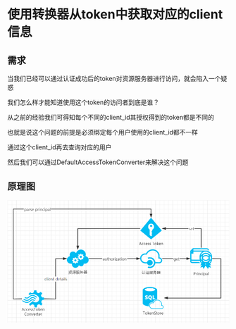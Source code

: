 # 使用转换器从token中获取对应的client信息

## 需求

当我们已经可以通过认证成功后的token对资源服务器进行访问，就会陷入一个疑惑

我们怎么样才能知道使用这个token的访问者到底是谁？

从之前的经验我们可得知每个不同的client_id其授权得到的token都是不同的

也就是说这个问题的前提是必须绑定每个用户使用的client_id都不一样

通过这个client_id再去查询对应的用户

然后我们可以通过DefaultAccessTokenConverter来解决这个问题

## 原理图

![Screenshot](design.png)
